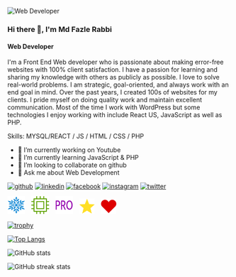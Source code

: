 ![Web Developer](https://media.licdn.com/dms/image/v2/D4E16AQEYzmL9vKSa9Q/profile-displaybackgroundimage-shrink_350_1400/B4EZU98EDYHUAY-/0/1740500912605?e=1746057600&v=beta&t=WVw_C_OJ2xNJ3PxekbK3y-B6L0GfQ16ja3BJmtKuhDo)

### Hi there 👋, I'm Md Fazle Rabbi
#### Web Developer


I'm a Front End Web developer who is passionate about making error-free websites with 100% client satisfaction. I have a passion for learning and sharing my knowledge with others as publicly as possible. I love to solve real-world problems. I am strategic, goal-oriented, and always work with an end goal in mind. Over the past years, I created 100s of websites for my clients. I pride myself on doing quality work and maintain excellent communication. Most of the time I work with WordPress but some technologies I enjoy working with include React US, JavaScript as well as PHP.

Skills: MYSQL/REACT / JS / HTML / CSS / PHP

- 🔭 I’m currently working on Youtube 
- 🌱 I’m currently learning JavaScript & PHP 
- 👯 I’m looking to collaborate on github 
- 💬 Ask me about Web Development 


[<img src='https://cdn.jsdelivr.net/npm/simple-icons@3.0.1/icons/github.svg' alt='github' height='40'>](https://github.com/rabbiOSD)  [<img src='https://cdn.jsdelivr.net/npm/simple-icons@3.0.1/icons/linkedin.svg' alt='linkedin' height='40'>](https://www.linkedin.com/in/fazlerabbi201/)  [<img src='https://cdn.jsdelivr.net/npm/simple-icons@3.0.1/icons/facebook.svg' alt='facebook' height='40'>](https://www.facebook.com/tmfazle.rabby)  [<img src='https://cdn.jsdelivr.net/npm/simple-icons@3.0.1/icons/instagram.svg' alt='instagram' height='40'>](https://www.instagram.com/realfazlerabbi/)  [<img src='https://cdn.jsdelivr.net/npm/simple-icons@3.0.1/icons/twitter.svg' alt='twitter' height='40'>](https://twitter.com/fazlerabbi201)  

<a href='https://archiveprogram.github.com/'><img src='https://raw.githubusercontent.com/acervenky/animated-github-badges/master/assets/acbadge.gif' width='40' height='40'></a> <a href='https://docs.github.com/en/developers'><img src='https://raw.githubusercontent.com/acervenky/animated-github-badges/master/assets/devbadge.gif' width='40' height='40'></a> <a href='https://github.com/pricing'><img src='https://raw.githubusercontent.com/acervenky/animated-github-badges/master/assets/pro.gif' width='40' height='40'></a> <a href='https://stars.github.com/'><img src='https://raw.githubusercontent.com/acervenky/animated-github-badges/master/assets/starbadge.gif' width='35' height='35'></a> <a href='https://docs.github.com/en/github/supporting-the-open-source-community-with-github-sponsors'><img src='https://raw.githubusercontent.com/acervenky/animated-github-badges/master/assets/sponsorbadge.gif' width='35' height='35'></a> 

[![trophy](https://github-profile-trophy.vercel.app/?username=rabbiOSD)](https://github.com/ryo-ma/github-profile-trophy)

[![Top Langs](https://github-readme-stats.vercel.app/api/top-langs/?username=rabbiOSD)](https://github.com/anuraghazra/github-readme-stats)

![GitHub stats](https://github-readme-stats.vercel.app/api?username=rabbiOSD&show_icons=true&count_private=true)  

![GitHub streak stats](https://streak-stats.demolab.com/?user=rabbiOSD)  

